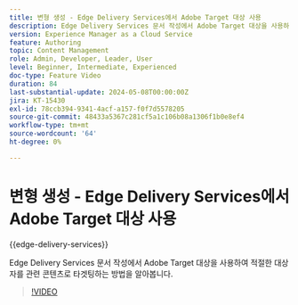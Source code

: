 ```yaml
---
title: 변형 생성 - Edge Delivery Services에서 Adobe Target 대상 사용
description: Edge Delivery Services 문서 작성에서 Adobe Target 대상을 사용하여 적절한 대상자를 관련 콘텐츠로 타겟팅하는 방법을 알아봅니다.
version: Experience Manager as a Cloud Service
feature: Authoring
topic: Content Management
role: Admin, Developer, Leader, User
level: Beginner, Intermediate, Experienced
doc-type: Feature Video
duration: 84
last-substantial-update: 2024-05-08T00:00:00Z
jira: KT-15430
exl-id: 78ccb394-9341-4acf-a157-f0f7d5578205
source-git-commit: 48433a5367c281cf5a1c106b08a1306f1b0e8ef4
workflow-type: tm+mt
source-wordcount: '64'
ht-degree: 0%

---
```


# 변형 생성 - Edge Delivery Services에서 Adobe Target 대상 사용

{{edge-delivery-services}}

Edge Delivery Services 문서 작성에서 Adobe Target 대상을 사용하여 적절한 대상자를 관련 콘텐츠로 타겟팅하는 방법을 알아봅니다.

>[!VIDEO](https://video.tv.adobe.com/v/3428792/?learn=on)
